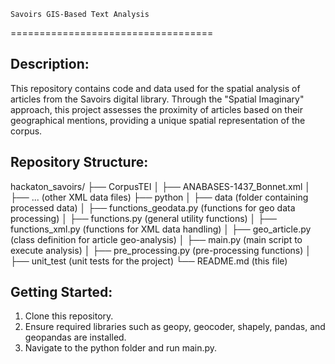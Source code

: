 
    Savoirs GIS-Based Text Analysis
===================================

Description:
------------
This repository contains code and data used for the spatial analysis of articles from the Savoirs digital library. Through the "Spatial Imaginary" approach, this project assesses the proximity of articles based on their geographical mentions, providing a unique spatial representation of the corpus.

Repository Structure:
---------------------
hackaton_savoirs/
├── CorpusTEI
│   ├── ANABASES-1437_Bonnet.xml
│   ├── ... (other XML data files)
├── python
│   ├── data (folder containing processed data)
│   ├── functions_geodata.py (functions for geo data processing)
│   ├── functions.py (general utility functions)
│   ├── functions_xml.py (functions for XML data handling)
│   ├── geo_article.py (class definition for article geo-analysis)
│   ├── main.py (main script to execute analysis)
│   ├── pre_processing.py (pre-processing functions)
│   ├── unit_test (unit tests for the project)
└── README.md (this file)


Getting Started:
----------------
1. Clone this repository.
2. Ensure required libraries such as geopy, geocoder, shapely, pandas, and geopandas are installed.
3. Navigate to the python folder and run main.py.

